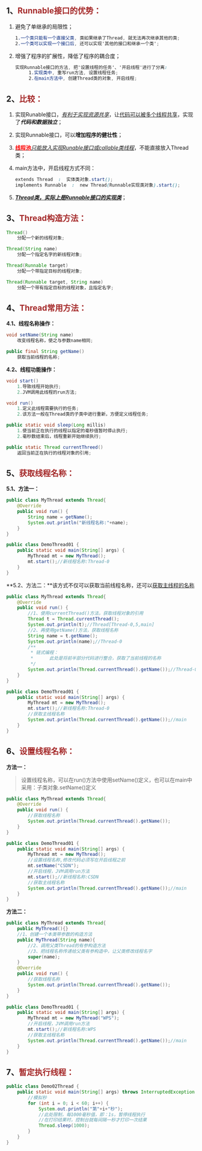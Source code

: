 ## 1、<span style="color:brown">Runnable接口的优势：</span>

1. 避免了单继承的局限性；

   ```scss
   1.一个类只能有一个直接父类, 类如果继承了Thread, 就无法再次继承其他的类;
   2.一个类可以实现一个接口后, 还可以实现'其他的接口和继承一个类';
   ```

2. 增强了程序的扩展性，降低了程序的耦合度；

   ```scss
   实现Runnable接口的方法, 把'设置线程的任务'、'开启线程'进行了分离: 
   		1.实现类中, 重写run方法, 设置线程任务;
   		2.在main方法中, 创建Thread类的对象, 开启线程;
   ```

## 2、<span style="color:brown">比较：</span>

1. 实现Runable接口，<u>*有利于实现资源共享*</u>，让<u>代码可以被多个线程共享</u>，实现了***代码和数据独立***；

2. 实现Runnable接口，可以**增加程序的健壮性**；

3. <u><span style="color:red">**线程池**</span>*只能放入实现Runable接口或callable类线程*</u>，不能直接放入Thread类；

4. main方法中，开启线程方式不同：

   ```scss
   extends Thread  :  实体类对象.start();
   implements Runnable  :  new Thread(Runnable实现类对象).start();
   ```

5. <u>***Thread类，实际上是Runnable接口的实现类***</u>；



## 3、<span style="color:brown">Thread构造方法：</span>

```java
Thread()
    分配一个新的线程对象;
```

```java
Thread(String name)
    分配一个指定名字的新线程对象;
```

```java
Thread(Runnable target)
    分配一个带指定目标的线程对象;
```

```java
Thread(Runnable target, String name)
    分配一个带有指定目标的线程对象，且指定名字;
```



## 4、<span style="color:brown">Thread常用方法：</span>

**4.1、线程名称操作：**

```java
void setName(String name)
    改变线程名称，使之与参数name相同;
```

```java
public final String getName()
    获取当前线程的名称;
```

**4.2、线程功能操作：**

```java
void start()
    1.导致线程开始执行;
	2.JVM调用此线程的run方法;
```

```java
void run()
    1.定义此线程需要执行的任务;
	2.该方法一般在Thread类的子类中进行重新，方便定义线程任务;
```

```java
public static void sleep(Long millis)
    1.使当前正在执行的线程以指定的毫秒值暂时停止执行;
	2.毫秒数结束后，线程重新开始继续执行;
```

```java
public static Thread currentThreed()
    返回当前正在执行的线程对象的引用;
```



## 5、<span style="color:brown">获取线程名称：</span>

**5.1、方法一：**

```java
public class MyThread extends Thread{
    @Override
    public void run() {
        String name = getName();
        System.out.println("新线程名称:"+name);
    }
}
```

```java
public class DemoThread01 {
    public static void main(String[] args) {
        MyThread mt = new MyThread();
        mt.start();//新线程名称:Thread-0
    }
}
```

**5.2、方法二：**该方式不仅可以获取当前线程名称，还可以<u>获取主线程的名称</u>

```java
public class MyThread extends Thread{
    @Override
    public void run() {
        //1、使用currentThread()方法，获取线程对象的引用
        Thread t = Thread.currentThread();
        System.out.println(t);//Thread[Thread-0,5,main]
        //2、再使用getName()方法，获取线程名称
        String name = t.getName();
        System.out.println(name);//Thread-0
        /**
         * 链式编程：
         *      此处是将前半部分代码进行整合，获取了当前线程的名称
         */
        System.out.println(Thread.currentThread().getName());//Thread-0
    }
}
```

```java
public class DemoThread01 {
    public static void main(String[] args) {
        MyThread mt = new MyThread();
        mt.start();//新线程名称:Thread-0
        //获取主线程名称
        System.out.println(Thread.currentThread().getName());//main
    }
}
```



## 6、<span style="color:brown">设置线程名称：</span>

**方法一：**

> 设置线程名称，可以在run()方法中使用setName()定义，也可以在main中采用：子类对象.setName()定义

```java
public class MyThread extends Thread{
    @Override
    public void run() {
        //获取线程名称
        System.out.println(Thread.currentThread().getName());
    }
}
```

```java
public class DemoThread01 {
    public static void main(String[] args) {
        MyThread mt = new MyThread();
        //设置线程名称,修改代码必须写在开启线程之前
        mt.setName("CSDN");
        //开启线程，JVM调用run方法
        mt.start();//新线程名称:CSDN
        //获取主线程名称
        System.out.println(Thread.currentThread().getName());//main
    }
}
```

**方法二：**

```java
public class MyThread extends Thread{
    public MyThread(){}
    //1、创建一个本类带参数的构造方法
    public MyThread(String name){
        //2、调用父类Thread的有参构造方法
        //3、把线程名称传递给父类有参构造中，让父类修改线程名字
        super(name);
    }
    @Override
    public void run() {
        //获取线程名称
        System.out.println(Thread.currentThread().getName());
    }
}
```

```java
public class DemoThread01 {
    public static void main(String[] args) {
        MyThread mt = new MyThread("WPS");
        //开启线程，JVM调用run方法
        mt.start();//新线程名称:WPS
        //获取主线程名称
        System.out.println(Thread.currentThread().getName());//main
    }
}
```



## 7、<span style="color:brown">暂定执行线程：</span>

```java
public class Demo02Thread {
    public static void main(String[] args) throws InterruptedException {
        //模拟秒
        for (int i = 0; i < 60; i++) {
            System.out.println("第"+i+"秒");
            //此处限制，每1000毫秒值，即：1s，暂停线程执行
            //在打印结果时，控制台就每间隔一秒才打印一次结果
            Thread.sleep(1000);
        }
    }
}
```